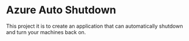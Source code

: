 # Azure Auto Shutdown

This project it is to create an application that can automatically shutdown and turn your machines back on.


